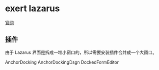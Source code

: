 # exert lazarus

[官网](https://www.lazarus-ide.org/)

## 插件

由于 Lazarus 界面是拆成一堆小窗口的，所以需要安装插件合并成一个大窗口。

AnchorDocking
AnchorDockingDsgn
DockedFormEditor

